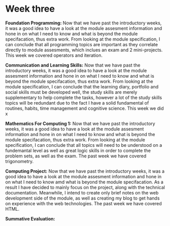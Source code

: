 # Week three

**Foundation Programming:** Now that we have past the introductory weeks, it was a good idea to have a look at the module assesment information and hone in on what I need to know and what is beyond the module specifacation, thus extra work. From looking at the module specification, I can conclude that all programming topics are important as they correlate directly to module assesments, which inclues an exam and 2 mini-projects. This week we covered operators and iteration.

**Communication and Learning Skills:** Now that we have past the introductory weeks, it was a good idea to have a look at the module assesment information and hone in on what I need to know and what is beyond the module specifacation, thus extra work. From looking at the module specification, I can conclude that the learning diary, portfolio and social skills must be developed well, the study skills are merely supplementary to help complete the tasks, however a lot of the study skills topics will be redundant due to the fact I have a solid fundamental of routines, habits, time management and cognitive science. This week we did x

**Mathematics For Computing 1:** Now that we have past the introductory weeks, it was a good idea to have a look at the module assesment information and hone in on what I need to know and what is beyond the module specifacation, thus extra work. From looking at the module specification, I can conclude that all topics will need to be understood on a fundemantal level as well as great logic skills in order to complete the problem sets, as well as the exam. The past week we have covered trigonometry.

**Computing Project:** Now that we have past the introductory weeks, it was a good idea to have a look at the module assesment information and hone in on what I need to know amd what is beyond the module specifacation. As a result I have decided to mainly focus on the project, along with the technical documentation. Meanwhile, I intend to create only brief notes on the web development side of the module, as well as creating my blog to get hands on experience with the web technologies. The past week we have covered HTML.

**Summative Evaluation:** 

